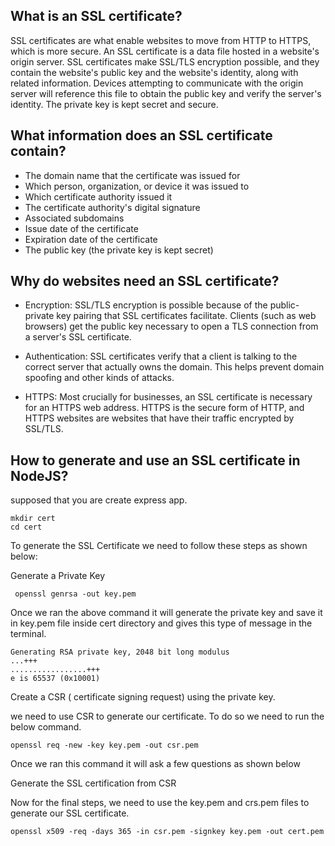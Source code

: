 ## What is an SSL certificate?

SSL certificates are what enable websites to move from HTTP to HTTPS, which is more secure. An SSL certificate is a data file hosted in a website's origin server. SSL certificates make SSL/TLS encryption possible, and they contain the website's public key and the website's identity, along with related information. Devices attempting to communicate with the origin server will reference this file to obtain the public key and verify the server's identity. The private key is kept secret and secure.

## What information does an SSL certificate contain?

- The domain name that the certificate was issued for
- Which person, organization, or device it was issued to
- Which certificate authority issued it
- The certificate authority's digital signature
- Associated subdomains
- Issue date of the certificate
- Expiration date of the certificate
- The public key (the private key is kept secret)

## Why do websites need an SSL certificate?

- Encryption: SSL/TLS encryption is possible because of the public-private key pairing that SSL certificates facilitate. Clients (such as web browsers) get the public key necessary to open a TLS connection from a server's SSL certificate.

- Authentication: SSL certificates verify that a client is talking to the correct server that actually owns the domain. This helps prevent domain spoofing and other kinds of attacks.

- HTTPS: Most crucially for businesses, an SSL certificate is necessary for an HTTPS web address. HTTPS is the secure form of HTTP, and HTTPS websites are websites that have their traffic encrypted by SSL/TLS.

## How to generate and use an SSL certificate in NodeJS?

supposed that you are create express app.
```
mkdir cert
cd cert
```

To generate the SSL Certificate we need to follow these steps as shown below:

Generate a Private Key
```
 openssl genrsa -out key.pem
```
Once we ran the above command it will generate the private key and save it in key.pem file inside cert directory and gives this type of message in the terminal.
```
Generating RSA private key, 2048 bit long modulus
...+++
.................+++
e is 65537 (0x10001)

```

Create a CSR ( certificate signing request) using the private key.

we need to use CSR to generate our certificate. To do so we need to run the below command.
```
openssl req -new -key key.pem -out csr.pem

```
Once we ran this command it will ask a few questions as shown below

Generate the SSL certification from CSR

Now for the final steps, we need to use the key.pem and crs.pem files to generate our SSL certificate.
```
openssl x509 -req -days 365 -in csr.pem -signkey key.pem -out cert.pem
```
